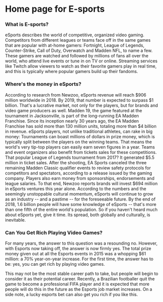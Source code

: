 <h1> Home page for E-sports </h1>
<h3> What is E-sports? </h3>
 <p> eSports describes the world of competitive, organized video gaming. Competitors from different leagues or teams face off in the same games that are popular with at-home gamers: Fortnight, League of Legends, Counter-Strike, Call of Duty, Overwatch and Madden NFL, to name a few. These gamers are watched and followed by millions of fans all over the world, who attend live events or tune in on TV or online. Streaming services like Twitch allow viewers to watch as their favorite gamers play in real time, and this is typically where popular gamers build up their fandoms. </p>

 <h3> Where's the money in eSports? </h3>
 <p> According to research from Newzoo, eSports revenue will reach $906 million worldwide in 2018. By 2019, that number is expected to surpass $1 billion.
That's a lucrative market, not only for the players, but for brands and video game producers as well. Madden 19, the game featured at the tournament in Jacksonville, is part of the long-running EA Madden Franchise. Since its inception nearly 30 years ago, the EA Madden Franchise has sold more than 130 million units, totaling more than $4 billion in revenue.
eSports players, not unlike traditional athletes, can rake in big money: Tournaments can boast millions of dollars in prize money, which is typically split between the players on the winning teams. That means the world's very tip-top players can easily earn seven figures in a year. Teams and event organizers also benefit from tickets sales for these competitions. That popular League of Legends tournament from 2017? It generated $5.5 million in ticket sales.
After the shooting, EA Sports canceled the three remaining Madden Classic qualifier events to review safety protocols for competitors and spectators, according to a release issued by the gaming company.
Players also earn money from sponsorships, endorsements and league salaries. To that end, Newzoo reports brands will invest $694 million in eSports ventures this year alone.
According to the numbers and the seemingly unstoppable cultural momentum, eSports will continue to grow as an industry -- and a pastime -- for the foreseeable future. By the end of 2018, 1.6 billion people will have some knowledge of eSports -- that's more than one fifth of the entire world's population. So if you haven't heard much about eSports yet, give it time. Its spread, both globally and culturally, is inevitable. </p>

<h3> Can You Get Rich Playing Video Games? </h3>
<p> For many years, the answer to this question was a resounding no. However, with Esports now taking off, the answer is now firmly yes. The total prize money given out at all the Esports events in 2015 was a whopping $61 million: a 70% year-on-year increase. For the first time, the answer has to be: yes, you can get rich by playing video games.

This may not be the most stable career path to take, but people will begin to consider it as their potential career. Recently, a Brazilian footballer quit the game to become a professional FIFA player and it is expected that more people will do this in the future as the Esports job market increases. On a side note, a lucky esports bet can also get you rich if you like this. </p>
